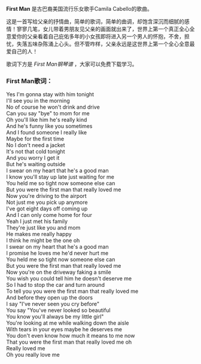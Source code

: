 

**First Man** 是古巴裔美国流行乐女歌手Camila Cabello的歌曲。

这是一首写给父亲的抒情曲，简单的歌词，简单的曲调，却饱含深沉而细腻的感情！寥寥几笔，女儿带着男朋友见父亲的画面就出来了，世界上第一个真正全心全意爱你的父亲看着自己庇佑多年的小女孩即将进入另一个男人的怀抱，不舍，担忧，失落五味杂陈涌上心头。但不管咋样，父亲永远是这世界上第一个全心全意最爱自己的人！

歌词下方是 _First Man钢琴谱_ ，大家可以免费下载学习。

### First Man歌词：

Yes I'm gonna stay with him tonight  
I'll see you in the morning  
No of course he won't drink and drive  
Can you say "bye" to mom for me  
Oh you'll like him he's really kind  
And he's funny like you sometimes  
And I found someone I really like  
Maybe for the first time  
No I don't need a jacket  
It's not that cold tonight  
And you worry I get it  
But he's waiting outside  
I swear on my heart that he's a good man  
I know you'll stay up late just waiting for me  
You held me so tight now someone else can  
But you were the first man that really loved me  
Now you're driving to the airport  
Not just me you pick up anymore  
I've got eight days off coming up  
And I can only come home for four  
Yeah I just met his family  
They're just like you and mom  
He makes me really happy  
I think he might be the one oh  
I swear on my heart that he's a good man  
I promise he loves me he'd never hurt me  
You held me so tight now someone else can  
But you were the first man that really loved me  
Now you're on the driveway faking a smile  
You wish you could tell him he doesn't deserve me  
So I had to stop the car and turn around  
To tell you you were the first man that really loved me  
And before they open up the doors  
I say "I've never seen you cry before"  
You say "You've never looked so beautiful  
You know you'll always be my little girl"  
You're looking at me while walking down the aisle  
With tears in your eyes maybe he deserves me  
You don't even know how much it means to me now  
That you were the first man that really loved me oh  
Really loved me  
Oh you really love me

